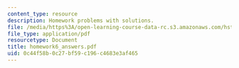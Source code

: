 ```yaml
---
content_type: resource
description: Homework problems with solutions.
file: /media/https%3A/open-learning-course-data-rc.s3.amazonaws.com/hst-035-principle-and-practice-of-human-pathology-spring-2003/0c44f58b0c27bf59c196c4683e3af465_homework6_answers.pdf
file_type: application/pdf
resourcetype: Document
title: homework6_answers.pdf
uid: 0c44f58b-0c27-bf59-c196-c4683e3af465
---
```

